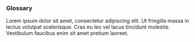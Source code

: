 ### Glossary

Lorem ipsum dolor sit amet, consectetur adipiscing elit. Ut fringilla massa in lectus volutpat scelerisque. Cras eu leo vel lacus tincidunt molestie. Vestibulum faucibus enim sit amet pretium laoreet.
